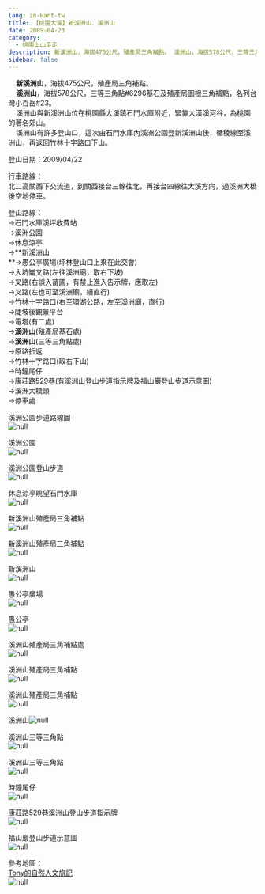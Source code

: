 ```yaml
---
lang: zh-Hant-tw
title: 【桃園大溪】新溪洲山、溪洲山
date: 2009-04-23
category: 
  - 桃園上山走走
description: 新溪洲山，海拔475公尺，殖產局三角補點。 溪洲山，海拔578公尺，三等三角點#6296基石及殖產局圖根三角補點，名列台灣小百岳#23。 溪洲山與新溪洲山位在桃園縣大溪鎮石門水庫附近，緊靠大漢溪河谷，為桃園的著名郊山。 溪洲山有許多登山口，這次由石門水庫內溪洲公園登新溪洲山後，循稜線至溪洲山，再返回竹林十字路口下山。
sidebar: false
---
```


    **新溪洲山**，海拔475公尺，殖產局三角補點。  
    **溪洲山**，海拔578公尺，三等三角點#6296基石及殖產局圖根三角補點，名列台灣小百岳#23。  
    溪洲山與新溪洲山位在桃園縣大溪鎮石門水庫附近，緊靠大漢溪河谷，為桃園的著名郊山。  
    溪洲山有許多登山口，這次由石門水庫內溪洲公園登新溪洲山後，循稜線至溪洲山，再返回竹林十字路口下山。

登山日期：2009/04/22

行車路線：  
北二高關西下交流道，到關西接台三線往北，再接台四線往大溪方向，過溪洲大橋後空地停車。

登山路線：  
→石門水庫溪坪收費站  
→溪洲公園  
→休息涼亭  
→**新溪洲山  
**→愚公亭廣場(坪林登山口上來在此交會)  
→大坑崙叉路(左往溪洲廟，取右下坡)  
→叉路(右誤入苗圃，有禁止進入告示牌，應取左)  
→叉路(左也可至溪洲廟，續直行)  
→竹林十字路口(右至環湖公路，左至溪洲廟，直行)  
→陡坡後觀景平台  
→電塔(有二處)  
→**溪洲山**(殖產局基石處)  
→**溪洲山**(三等三角點處)  
→原路折返  
→竹林十字路口(取右下山)  
→時鐘尾仔  
→康莊路529巷(有溪洲山登山步道指示牌及福山巖登山步道示意圖)  
→溪洲大橋頭  
→停車處

溪洲公園步道路線圖  
![null](image/122572129_l.jpg)

溪洲公園  
![null](image/122572134_l.jpg)

溪洲公園登山步道  
![null](image/122572167_l.jpg)

休息涼亭眺望石門水庫  
![null](image/122572171_l.jpg)

新溪洲山殖產局三角補點  
![null](image/122572222_l.jpg)

新溪洲山殖產局三角補點  
![null](image/122572228_l.jpg)

新溪洲山  
![null](image/122572235_l.jpg)

愚公亭廣場  
![null](image/122572267_l.jpg)

愚公亭  
![null](image/122572272_l.jpg)

溪洲山殖產局三角補點處  
![null](image/122572275_l.jpg)

溪洲山殖產局三角補點  
![null](image/122572297_l.jpg)

溪洲山殖產局三角補點  
![null](image/122572300_l.jpg)

溪洲山![null](image/122572397_l.jpg)

溪洲山三等三角點  
![null](image/122572352_l.jpg)

溪洲山三等三角點  
![null](image/122572359_l.jpg)

時鐘尾仔  
![null](image/122572431_l.jpg)

康莊路529巷溪洲山登山步道指示牌  
![null](image/122572435_l.jpg)

福山巖登山步道示意圖  
![null](image/122572464_l.jpg)

參考地圖：  
[Tony的自然人文旅記](http://www.tonyhuang39.com/tony0451/tony0451.html)  
![null](image/122572508_l.jpg)